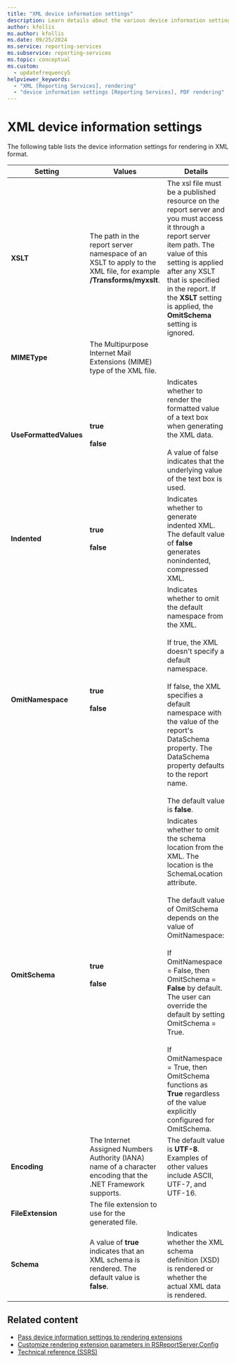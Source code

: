 ```yaml
---
title: "XML device information settings"
description: Learn details about the various device information settings you can use to render in XML format.
author: kfollis
ms.author: kfollis
ms.date: 09/25/2024
ms.service: reporting-services
ms.subservice: reporting-services
ms.topic: conceptual
ms.custom:
  - updatefrequency5
helpviewer_keywords:
  - "XML [Reporting Services], rendering"
  - "device information settings [Reporting Services], PDF rendering"
---
```

# XML device information settings
  The following table lists the device information settings for rendering in XML format.  
  
|Setting|Values|Details|  
|-------------|------------|-------------|  
|**XSLT**|The path in the report server namespace of an XSLT to apply to the XML file, for example **/Transforms/myxslt**.|The xsl file must be a published resource on the report server and you must access it through a report server item path. The value of this setting is applied after any XSLT that is specified in the report. If the **XSLT** setting is applied, the **OmitSchema** setting is ignored.|  
|**MIMEType**|The Multipurpose Internet Mail Extensions (MIME) type of the XML file.||  
|**UseFormattedValues**|**true**<br /><br /> **false**|Indicates whether to render the formatted value of a text box when generating the XML data.<br /><br /> A value of false indicates that the underlying value of the text box is used.|  
|**Indented**|**true**<br /><br /> **false**|Indicates whether to generate indented XML. The default value of **false** generates nonindented, compressed XML.|  
|**OmitNamespace**|**true**<br /><br /> **false**|Indicates whether to omit the default namespace from the XML.<br /><br /> If true, the XML doesn't specify a default namespace.<br /><br /> If false, the XML specifies a default namespace with the value of the report's DataSchema property. The DataSchema property defaults to the report name.<br /><br /> The default value is **false**.|  
|**OmitSchema**|**true**<br /><br /> **false**|Indicates whether to omit the schema location from the XML. The location is the SchemaLocation attribute.<br /><br /> The default value of OmitSchema depends on the value of OmitNamespace:<br /><br /> If OmitNamespace = False, then OmitSchema = **False** by default. The user can override the default by setting OmitSchema = True.<br /><br /> If OmitNamespace = True, then OmitSchema functions as **True** regardless of the value explicitly configured for OmitSchema.|  
|**Encoding**|The Internet Assigned Numbers Authority (IANA) name of a character encoding that the .NET Framework supports.|The default value is **UTF-8**. Examples of other values include ASCII, UTF-7, and UTF-16.|  
|**FileExtension**|The file extension to use for the generated file.||  
|**Schema**|A value of **true** indicates that an XML schema is rendered. The default value is **false**.|Indicates whether the XML schema definition (XSD) is rendered or whether the actual XML data is rendered.|  
  
## Related content

- [Pass device information settings to rendering extensions](../reporting-services/report-server-web-service/net-framework/passing-device-information-settings-to-rendering-extensions.md)
- [Customize rendering extension parameters in RSReportServer.Config](../reporting-services/customize-rendering-extension-parameters-in-rsreportserver-config.md)
- [Technical reference &#40;SSRS&#41;](../reporting-services/technical-reference-ssrs.md)
